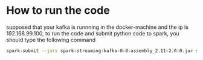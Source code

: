 # How to run the code 
supposed that your kafka is runnning in the docker-machine and the ip is 192.168.99.100, to run the code and submit python code to spark, you should type the following command
```sh
spark-submit --jars spark-streaming-kafka-0-8-assembly_2.11-2.0.0.jar stream-processing.py stock-analyzer average-stock-price 192.168.99.100:9092
```
